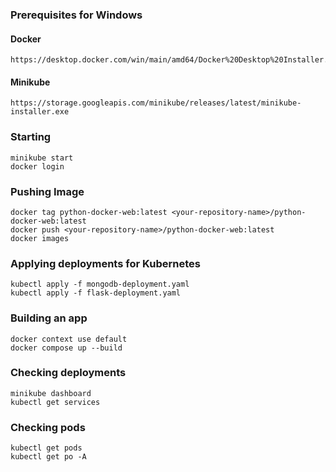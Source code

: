 ### Prerequisites for Windows
#### Docker
 	https://desktop.docker.com/win/main/amd64/Docker%20Desktop%20Installer.exe
#### Minikube
    https://storage.googleapis.com/minikube/releases/latest/minikube-installer.exe
### Starting
 	minikube start
	docker login
### Pushing Image
 	docker tag python-docker-web:latest <your-repository-name>/python-docker-web:latest
	docker push <your-repository-name>/python-docker-web:latest
	docker images
### Applying deployments for Kubernetes
	kubectl apply -f mongodb-deployment.yaml
	kubectl apply -f flask-deployment.yaml
### Building an app
 	docker context use default
	docker compose up --build
### Checking deployments
 	minikube dashboard
	kubectl get services
### Checking pods  
	kubectl get pods
	kubectl get po -A
